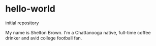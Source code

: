 # hello-world
initial repository

My name is Shelton Brown. I'm a Chattanooga native, full-time coffee drinker and avid college football fan.
